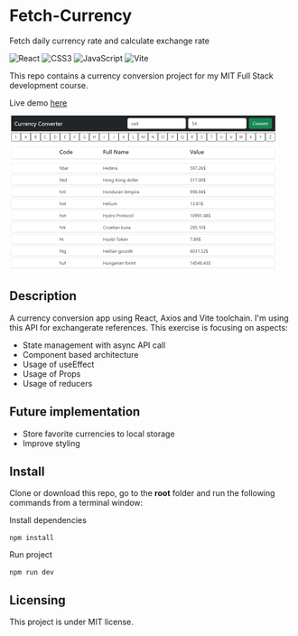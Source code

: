 # Fetch-Currency

Fetch daily currency rate and calculate exchange rate

![React](https://img.shields.io/badge/react-%2320232a.svg?style=for-the-badge&logo=react&logoColor=%2361DAFB) ![CSS3](https://img.shields.io/badge/css3-%231572B6.svg?style=for-the-badge&logo=css3&logoColor=white) ![JavaScript](https://img.shields.io/badge/javascript-%23323330.svg?style=for-the-badge&logo=javascript&logoColor=%23F7DF1E) ![Vite](https://img.shields.io/badge/vite-%23646CFF.svg?style=for-the-badge&logo=vite&logoColor=white)

This repo contains a currency conversion project for my MIT Full Stack development course.

Live demo [here](https://mike-veilleux.github.io/Fetch-Currency/)

<img src="https://github.com/Mike-Veilleux/Fetch-Currency/blob/main/src/assets/Fetch-Currency.png">

## Description

A currency conversion app using React, Axios and Vite toolchain. I'm using this API for exchangerate references. This exercise is focusing on aspects:

- State management with async API call
- Component based architecture
- Usage of useEffect
- Usage of Props
- Usage of reducers

## Future implementation

- Store favorite currencies to local storage
- Improve styling

## Install

Clone or download this repo, go to the **root** folder and run the following commands from a terminal window:

Install dependencies

```
npm install
```

Run project

```
npm run dev
```

## Licensing

This project is under MIT license.

